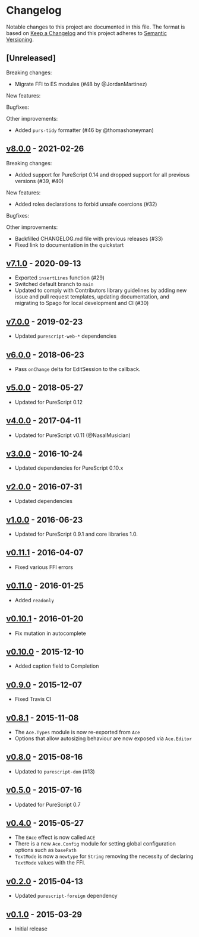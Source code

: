 # Changelog

Notable changes to this project are documented in this file. The format is based on [Keep a Changelog](https://keepachangelog.com/en/1.0.0/) and this project adheres to [Semantic Versioning](https://semver.org/spec/v2.0.0.html).

## [Unreleased]

Breaking changes:
- Migrate FFI to ES modules (#48 by @JordanMartinez)

New features:

Bugfixes:

Other improvements:
- Added `purs-tidy` formatter (#46 by @thomashoneyman)

## [v8.0.0](https://github.com/purescript-contrib/purescript-ace/releases/tag/v8.0.0) - 2021-02-26

Breaking changes:
- Added support for PureScript 0.14 and dropped support for all previous versions (#39, #40)

New features:
- Added roles declarations to forbid unsafe coercions (#32) 

Bugfixes:

Other improvements:
- Backfilled CHANGELOG.md file with previous releases (#33)
- Fixed link to documentation in the quickstart

## [v7.1.0](https://github.com/purescript-contrib/purescript-ace/releases/tag/v7.1.0) - 2020-09-13

- Exported `insertLines` function (#29)
- Switched default branch to `main`
- Updated to comply with Contributors library guidelines by adding new issue and pull request templates, updating documentation, and migrating to Spago for local development and CI (#30)

## [v7.0.0](https://github.com/purescript-contrib/purescript-ace/releases/tag/v7.0.0) - 2019-02-23

- Updated `purescript-web-*` dependencies

## [v6.0.0](https://github.com/purescript-contrib/purescript-ace/releases/tag/v6.0.0) - 2018-06-23

- Pass `onChange` delta for EditSession to the callback.

## [v5.0.0](https://github.com/purescript-contrib/purescript-ace/releases/tag/v5.0.0) - 2018-05-27

- Updated for PureScript 0.12

## [v4.0.0](https://github.com/purescript-contrib/purescript-ace/releases/tag/v4.0.0) - 2017-04-11

- Updated for PureScript v0.11 (@NasalMusician)

## [v3.0.0](https://github.com/purescript-contrib/purescript-ace/releases/tag/v3.0.0) - 2016-10-24

- Updated dependencies for PureScript 0.10.x

## [v2.0.0](https://github.com/purescript-contrib/purescript-ace/releases/tag/v2.0.0) - 2016-07-31

- Updated dependencies

## [v1.0.0](https://github.com/purescript-contrib/purescript-ace/releases/tag/v1.0.0) - 2016-06-23

- Updated for PureScript 0.9.1 and core libraries 1.0.

## [v0.11.1](https://github.com/purescript-contrib/purescript-ace/releases/tag/v0.11.1) - 2016-04-07

- Fixed various FFI errors

## [v0.11.0](https://github.com/purescript-contrib/purescript-ace/releases/tag/v0.11.0) - 2016-01-25

- Added `readonly`

## [v0.10.1](https://github.com/purescript-contrib/purescript-ace/releases/tag/v0.10.1) - 2016-01-20

- Fix mutation in autocomplete

## [v0.10.0](https://github.com/purescript-contrib/purescript-ace/releases/tag/v0.10.0) - 2015-12-10

- Added caption field to Completion

## [v0.9.0](https://github.com/purescript-contrib/purescript-ace/releases/tag/v0.9.0) - 2015-12-07

- Fixed Travis CI

## [v0.8.1](https://github.com/purescript-contrib/purescript-ace/releases/tag/v0.8.1) - 2015-11-08

- The `Ace.Types` module is now re-exported from `Ace`
- Options that allow autosizing behaviour are now exposed via `Ace.Editor`

## [v0.8.0](https://github.com/purescript-contrib/purescript-ace/releases/tag/v0.8.0) - 2015-08-16

- Updated to `purescript-dom` (#13)

## [v0.5.0](https://github.com/purescript-contrib/purescript-ace/releases/tag/v0.5.0) - 2015-07-16

- Updated for PureScript 0.7

## [v0.4.0](https://github.com/purescript-contrib/purescript-ace/releases/tag/v0.4.0) - 2015-05-27

- The `EAce` effect is now called `ACE`
- There is a new `Ace.Config` module for setting global configuration options such as `basePath`
- `TextMode` is now a `newtype` for `String` removing the necessity of declaring `TextMode` values with the FFI.

## [v0.2.0](https://github.com/purescript-contrib/purescript-ace/releases/tag/v0.2.0) - 2015-04-13

- Updated `purescript-foreign` dependency

## [v0.1.0](https://github.com/purescript-contrib/purescript-ace/releases/tag/v0.1.0) - 2015-03-29

- Initial release

